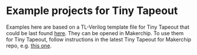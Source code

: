 # Example projects for Tiny Tapeout

Examples here are based on a TL-Verilog template file for Tiny Tapeout that could be last found [here](https://github.com/stevehoover/tt06-verilog-template/tree/main/src/tt_um_template.tlv). They can be opened in Makerchip. To use them for Tiny Tapeout, follow instructions in the latest Tiny Tapeout for Makerchip repo, e.g. [this one](https://github.com/stevehoover/tt06-verilog-template).